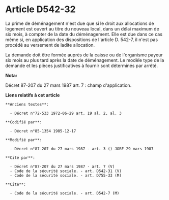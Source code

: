# Article D542-32

La prime de déménagement n'est due que si le droit aux allocations de logement est ouvert au titre du nouveau local, dans un
délai maximum de six mois, à compter de la date du déménagement. Elle est due dans ce cas même si, en application des
dispositions de l'article D. 542-7, il n'est pas procédé au versement de ladite allocation.

La demande doit être formée auprès de la caisse ou de l'organisme payeur six mois au plus tard après la date de déménagement.
Le modèle type de la demande et les pièces justificatives à fournir sont déterminés par arrêté.

**Nota:**

Décret 87-207 du 27 mars 1987 art. 7 : champ d'application.

**Liens relatifs à cet article**

	**Anciens textes**:

	  - Décret n°72-533 1972-06-29 art. 19 al. 2, al. 3

	**Codifié par**:

	  - Décret n°85-1354 1985-12-17

	**Modifié par**:

	  - Décret n°87-207 du 27 mars 1987 - art. 3 () JORF 29 mars 1987

	**Cité par**:

	  - Décret n°87-207 du 27 mars 1987 - art. 7 (V)
	  - Code de la sécurité sociale. - art. D542-31 (V)
	  - Code de la sécurité sociale. - art. D755-33 (M)

	**Cite**:

	  - Code de la sécurité sociale. - art. D542-7 (M)
